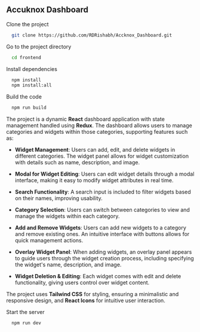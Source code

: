 
## Accuknox Dashboard

Clone the project

```bash
  git clone https://github.com/RDRishabh/Accknox_Dashboard.git
```

Go to the project directory

```bash
  cd frontend
```

Install dependencies

```bash
  npm install
  npm install:all
```

Build the code

```bash
  npm run build
```

The project is a dynamic **React** dashboard application with state management handled using **Redux**. The dashboard allows users to manage categories and widgets within those categories, supporting features such as:

- **Widget Management**: Users can add, edit, and delete widgets in different categories. The widget panel allows for widget customization with details such as name, description, and image.
  
- **Modal for Widget Editing**: Users can edit widget details through a modal interface, making it easy to modify widget attributes in real time.

- **Search Functionality**: A search input is included to filter widgets based on their names, improving usability.

- **Category Selection**: Users can switch between categories to view and manage the widgets within each category.

- **Add and Remove Widgets**: Users can add new widgets to a category and remove existing ones. An intuitive interface with buttons allows for quick management actions.

- **Overlay Widget Panel**: When adding widgets, an overlay panel appears to guide users through the widget creation process, including specifying the widget's name, description, and image.

- **Widget Deletion & Editing**: Each widget comes with edit and delete functionality, giving users control over widget content.

The project uses **Tailwind CSS** for styling, ensuring a minimalistic and responsive design, and **React Icons** for intuitive user interaction.


Start the server

```bash
  npm run dev
```
